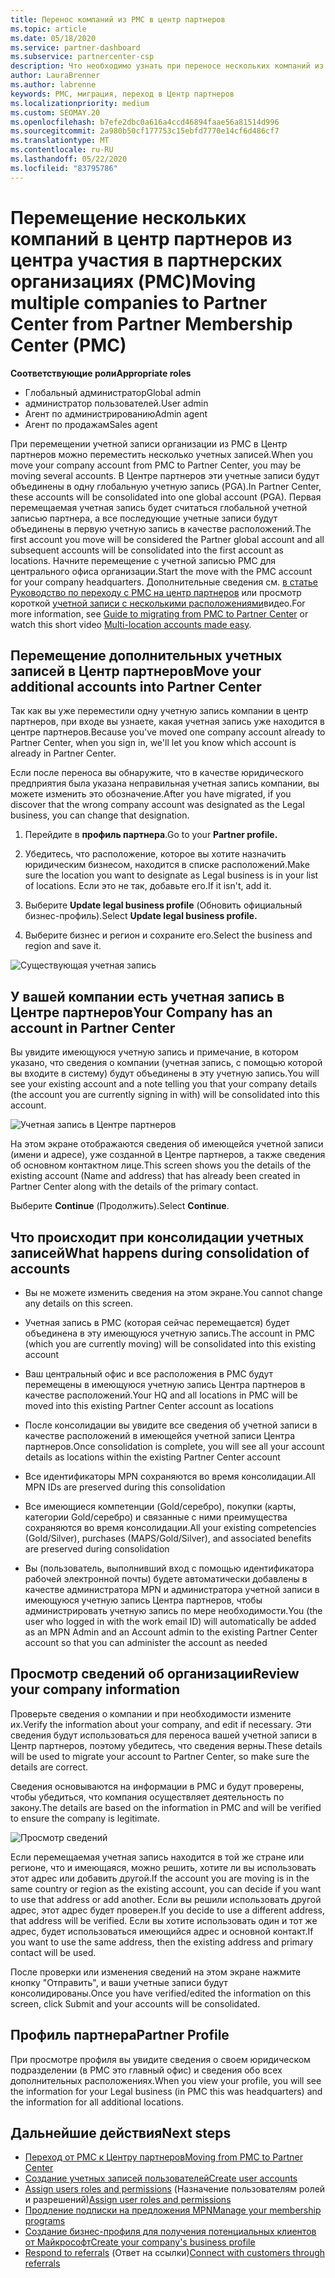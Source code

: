 ```yaml
---
title: Перенос компаний из PMC в центр партнеров
ms.topic: article
ms.date: 05/18/2020
ms.service: partner-dashboard
ms.subservice: partnercenter-csp
description: Что необходимо узнать при переносе нескольких компаний из центра управления партнерами в центр партнеров и их консолидации в глобальную учетную запись партнера.
author: LauraBrenner
ms.author: labrenne
keywords: PMC, миграция, переход в Центр партнеров
ms.localizationpriority: medium
ms.custom: SEOMAY.20
ms.openlocfilehash: b7efe2dbc0a616a4ccd46894faae56a81514d996
ms.sourcegitcommit: 2a980b50cf177753c15ebfd7770e14cf6d486cf7
ms.translationtype: MT
ms.contentlocale: ru-RU
ms.lasthandoff: 05/22/2020
ms.locfileid: "83795786"
---
```

# <a name="moving-multiple-companies-to-partner-center-from-partner-membership-center-pmc"></a><span data-ttu-id="ad869-104">Перемещение нескольких компаний в центр партнеров из центра участия в партнерских организациях (PMC)</span><span class="sxs-lookup"><span data-stu-id="ad869-104">Moving multiple companies to Partner Center from Partner Membership Center (PMC)</span></span>

<span data-ttu-id="ad869-105">**Соответствующие роли**</span><span class="sxs-lookup"><span data-stu-id="ad869-105">**Appropriate roles**</span></span>

- <span data-ttu-id="ad869-106">Глобальный администратор</span><span class="sxs-lookup"><span data-stu-id="ad869-106">Global admin</span></span>
- <span data-ttu-id="ad869-107">администратор пользователей.</span><span class="sxs-lookup"><span data-stu-id="ad869-107">User admin</span></span>
- <span data-ttu-id="ad869-108">Агент по администрированию</span><span class="sxs-lookup"><span data-stu-id="ad869-108">Admin agent</span></span>
- <span data-ttu-id="ad869-109">Агент по продажам</span><span class="sxs-lookup"><span data-stu-id="ad869-109">Sales agent</span></span>

<span data-ttu-id="ad869-110">При перемещении учетной записи организации из PMC в Центр партнеров можно переместить несколько учетных записей.</span><span class="sxs-lookup"><span data-stu-id="ad869-110">When you move your company account from PMC to Partner Center, you may be moving several accounts.</span></span> <span data-ttu-id="ad869-111">В Центре партнеров эти учетные записи будут объединены в одну глобальную учетную запись (PGA).</span><span class="sxs-lookup"><span data-stu-id="ad869-111">In Partner Center, these accounts will be consolidated into one global account (PGA).</span></span> <span data-ttu-id="ad869-112">Первая перемещаемая учетная запись будет считаться глобальной учетной записью партнера, а все последующие учетные записи будут объединены в первую учетную запись в качестве расположений.</span><span class="sxs-lookup"><span data-stu-id="ad869-112">The first account you move will be considered the Partner global account and all subsequent accounts will be consolidated into the first account as locations.</span></span> <span data-ttu-id="ad869-113">Начните перемещение с учетной записью PMC для центрального офиса организации.</span><span class="sxs-lookup"><span data-stu-id="ad869-113">Start the move with the PMC account for your company headquarters.</span></span> <span data-ttu-id="ad869-114">Дополнительные сведения см. [в статье Руководство по переходу с PMC на центр партнеров](guide-to-migration.md) или просмотр короткой [учетной записи с несколькими расположениями](https://vimeo.com/290335248)видео.</span><span class="sxs-lookup"><span data-stu-id="ad869-114">For more information, see [Guide to migrating from PMC to Partner Center](guide-to-migration.md) or watch this short video [Multi-location accounts made easy](https://vimeo.com/290335248).</span></span>

## <a name="move-your-additional-accounts-into-partner-center"></a><span data-ttu-id="ad869-115">Перемещение дополнительных учетных записей в Центр партнеров</span><span class="sxs-lookup"><span data-stu-id="ad869-115">Move your additional accounts into Partner Center</span></span>

<span data-ttu-id="ad869-116">Так как вы уже переместили одну учетную запись компании в центр партнеров, при входе вы узнаете, какая учетная запись уже находится в центре партнеров.</span><span class="sxs-lookup"><span data-stu-id="ad869-116">Because you've moved one company account already to Partner Center, when you sign in, we'll let you know which account is already in Partner Center.</span></span>

<span data-ttu-id="ad869-117">Если после переноса вы обнаружите, что в качестве юридического предприятия была указана неправильная учетная запись компании, вы можете изменить это обозначение.</span><span class="sxs-lookup"><span data-stu-id="ad869-117">After you have migrated, if you discover that the wrong company account was designated as the Legal business, you can change that designation.</span></span>

1. <span data-ttu-id="ad869-118">Перейдите в **профиль партнера**.</span><span class="sxs-lookup"><span data-stu-id="ad869-118">Go to your **Partner profile.**</span></span>

2. <span data-ttu-id="ad869-119">Убедитесь, что расположение, которое вы хотите назначить юридическим бизнесом, находится в списке расположений.</span><span class="sxs-lookup"><span data-stu-id="ad869-119">Make sure the location you want to designate as Legal business is in your list of locations.</span></span> <span data-ttu-id="ad869-120">Если это не так, добавьте его.</span><span class="sxs-lookup"><span data-stu-id="ad869-120">If it isn't, add it.</span></span>

3. <span data-ttu-id="ad869-121">Выберите **Update legal business profile** (Обновить официальный бизнес-профиль).</span><span class="sxs-lookup"><span data-stu-id="ad869-121">Select **Update legal business profile.**</span></span>

4. <span data-ttu-id="ad869-122">Выберите бизнес и регион и сохраните его.</span><span class="sxs-lookup"><span data-stu-id="ad869-122">Select the business and region and save it.</span></span>

![Существующая учетная запись](images/migration/accountwithus.png)

## <a name="your-company-has-an-account-in-partner-center"></a><span data-ttu-id="ad869-124">У вашей компании есть учетная запись в Центре партнеров</span><span class="sxs-lookup"><span data-stu-id="ad869-124">Your Company has an account in Partner Center</span></span>

<span data-ttu-id="ad869-125">Вы увидите имеющуюся учетную запись и примечание, в котором указано, что сведения о компании (учетная запись, с помощью которой вы входите в систему) будут объединены в эту учетную запись.</span><span class="sxs-lookup"><span data-stu-id="ad869-125">You will see your existing account and a note telling you that your company details (the account you are currently signing in with) will be consolidated into this account.</span></span>

![Учетная запись в Центре партнеров](images/migration/existingaccount2.png)

<span data-ttu-id="ad869-127">На этом экране отображаются сведения об имеющейся учетной записи (имени и адресе), уже созданной в Центре партнеров, а также сведения об основном контактном лице.</span><span class="sxs-lookup"><span data-stu-id="ad869-127">This screen shows you the details of the existing account (Name and address) that has already been created in Partner Center along with the details of the primary contact.</span></span>

<span data-ttu-id="ad869-128">Выберите **Continue** (Продолжить).</span><span class="sxs-lookup"><span data-stu-id="ad869-128">Select **Continue**.</span></span>

## <a name="what-happens-during-consolidation-of-accounts"></a><span data-ttu-id="ad869-129">Что происходит при консолидации учетных записей</span><span class="sxs-lookup"><span data-stu-id="ad869-129">What happens during consolidation of accounts</span></span>

- <span data-ttu-id="ad869-130">Вы не можете изменить сведения на этом экране.</span><span class="sxs-lookup"><span data-stu-id="ad869-130">You cannot change any details on this screen.</span></span>

- <span data-ttu-id="ad869-131">Учетная запись в PMC (которая сейчас перемещается) будет объединена в эту имеющуюся учетную запись.</span><span class="sxs-lookup"><span data-stu-id="ad869-131">The account in PMC (which you are currently moving) will be consolidated into this existing account</span></span>

- <span data-ttu-id="ad869-132">Ваш центральный офис и все расположения в PMC будут перемещены в имеющуюся учетную запись Центра партнеров в качестве расположений.</span><span class="sxs-lookup"><span data-stu-id="ad869-132">Your HQ and all locations in PMC will be moved into this existing Partner Center account as locations</span></span>

- <span data-ttu-id="ad869-133">После консолидации вы увидите все сведения об учетной записи в качестве расположений в имеющейся учетной записи Центра партнеров.</span><span class="sxs-lookup"><span data-stu-id="ad869-133">Once consolidation is complete, you will see all your account details as locations within the existing Partner Center account</span></span>

- <span data-ttu-id="ad869-134">Все идентификаторы MPN сохраняются во время консолидации.</span><span class="sxs-lookup"><span data-stu-id="ad869-134">All MPN IDs are preserved during this consolidation</span></span>

- <span data-ttu-id="ad869-135">Все имеющиеся компетенции (Gold/серебро), покупки (карты, категории Gold/серебро) и связанные с ними преимущества сохраняются во время консолидации.</span><span class="sxs-lookup"><span data-stu-id="ad869-135">All your existing competencies (Gold/Silver), purchases (MAPS/Gold/Silver), and associated benefits are preserved during consolidation</span></span>

- <span data-ttu-id="ad869-136">Вы (пользователь, выполнивший вход с помощью идентификатора рабочей электронной почты) будете автоматически добавлены в качестве администратора MPN и администратора учетной записи в имеющуюся учетную запись Центра партнеров, чтобы администрировать учетную запись по мере необходимости.</span><span class="sxs-lookup"><span data-stu-id="ad869-136">You (the user who logged in with the work email ID) will automatically be added as an MPN Admin and an Account admin to the existing Partner Center account so that you can administer the account as needed</span></span>

## <a name="review-your-company-information"></a><span data-ttu-id="ad869-137">Просмотр сведений об организации</span><span class="sxs-lookup"><span data-stu-id="ad869-137">Review your company information</span></span>

<span data-ttu-id="ad869-138">Проверьте сведения о компании и при необходимости измените их.</span><span class="sxs-lookup"><span data-stu-id="ad869-138">Verify the information about your company, and edit if necessary.</span></span>  <span data-ttu-id="ad869-139">Эти сведения будут использоваться для переноса вашей учетной записи в Центр партнеров, поэтому убедитесь, что сведения верны.</span><span class="sxs-lookup"><span data-stu-id="ad869-139">These details will be used to migrate your account to Partner Center, so make sure the details are correct.</span></span>

<span data-ttu-id="ad869-140">Сведения основываются на информации в PMC и будут проверены, чтобы убедиться, что компания осуществляет деятельность по закону.</span><span class="sxs-lookup"><span data-stu-id="ad869-140">The details are based on the information in PMC and will be verified to ensure the company is legitimate.</span></span>

![Просмотр сведений](images/migration/review.png)

<span data-ttu-id="ad869-142">Если перемещаемая учетная запись находится в той же стране или регионе, что и имеющаяся, можно решить, хотите ли вы использовать этот адрес или добавить другой.</span><span class="sxs-lookup"><span data-stu-id="ad869-142">If the account you are moving is in the same country or region as the existing account, you can decide if you want to use that address or add another.</span></span> <span data-ttu-id="ad869-143">Если вы решили использовать другой адрес, этот адрес будет проверен.</span><span class="sxs-lookup"><span data-stu-id="ad869-143">If you decide to use a different address, that address will be verified.</span></span> <span data-ttu-id="ad869-144">Если вы хотите использовать один и тот же адрес, будет использоваться имеющийся адрес и основной контакт.</span><span class="sxs-lookup"><span data-stu-id="ad869-144">If you want to use the same address, then the existing address and primary contact will be used.</span></span>

<span data-ttu-id="ad869-145">После проверки или изменения сведений на этом экране нажмите кнопку "Отправить", и ваши учетные записи будут консолидированы.</span><span class="sxs-lookup"><span data-stu-id="ad869-145">Once you have verified/edited the information on this screen, click Submit and your accounts will be consolidated.</span></span>

## <a name="partner-profile"></a><span data-ttu-id="ad869-146">Профиль партнера</span><span class="sxs-lookup"><span data-stu-id="ad869-146">Partner Profile</span></span>

<span data-ttu-id="ad869-147">При просмотре профиля вы увидите сведения о своем юридическом подразделении (в PMC это главный офис) и сведения обо всех дополнительных расположениях.</span><span class="sxs-lookup"><span data-stu-id="ad869-147">When you view your profile, you will see the information for your Legal business (in PMC this was headquarters) and the information for all additional locations.</span></span>

## <a name="next-steps"></a><span data-ttu-id="ad869-148">Дальнейшие действия</span><span class="sxs-lookup"><span data-stu-id="ad869-148">Next steps</span></span>

- [<span data-ttu-id="ad869-149">Переход от PMC к Центру партнеров</span><span class="sxs-lookup"><span data-stu-id="ad869-149">Moving from PMC to Partner Center</span></span>](move-pmc-pc-map.md)
- [<span data-ttu-id="ad869-150">Создание учетных записей пользователей</span><span class="sxs-lookup"><span data-stu-id="ad869-150">Create user accounts</span></span>](create-user-accounts-and-set-permissions.md)
- <span data-ttu-id="ad869-151">[Assign users roles and permissions](permissions-overview.md) (Назначение пользователям ролей и разрешений)</span><span class="sxs-lookup"><span data-stu-id="ad869-151">[Assign user roles and permissions](permissions-overview.md)</span></span>
- [<span data-ttu-id="ad869-152">Продление подписки на предложения MPN</span><span class="sxs-lookup"><span data-stu-id="ad869-152">Manage your membership programs</span></span>](renew-mpn-offers.md)
- [<span data-ttu-id="ad869-153">Создание бизнес-профиля для получения потенциальных клиентов от Майкрософт</span><span class="sxs-lookup"><span data-stu-id="ad869-153">Create your company's business profile</span></span>](create-a-marketing-profile.md)
- <span data-ttu-id="ad869-154">[Respond to referrals](responding-to-referrals.md) (Ответ на ссылки)</span><span class="sxs-lookup"><span data-stu-id="ad869-154">[Connect with customers through referrals](responding-to-referrals.md)</span></span>

